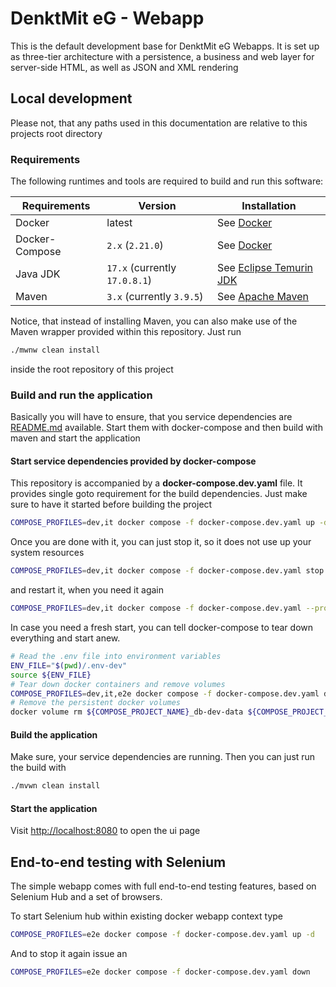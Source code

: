 # DenktMit eG - Webapp
This is the default development base for DenktMit eG Webapps. It is set up
as three-tier architecture with a persistence, a business and web layer 
for server-side HTML, as well as JSON and XML rendering

## Local development
Please not, that any paths used in this documentation are relative to this
projects root directory

### Requirements
The following runtimes and tools are required to build and run this software:

| Requirements   | Version                       | Installation                                                                    |
|----------------|-------------------------------|---------------------------------------------------------------------------------|
| Docker         | latest                        | See [Docker](https://docs.docker.com/engine/install)                            |
| Docker-Compose | `2.x` (`2.21.0`)              | See [Docker](https://docs.docker.com/engine/install)                            |
| Java JDK       | `17.x` (currently `17.0.8.1`) | See [Eclipse Temurin JDK](https://adoptium.net/de/temurin/releases/?version=19) |
| Maven          | `3.x` (currently `3.9.5`)     | See [Apache Maven](https://maven.apache.org/install.html)                       |

Notice, that instead of installing Maven, you can also make use of the 
Maven wrapper provided within this repository. Just run

```bash
./mwnw clean install
```

inside the root repository of this project

### Build and run the application
Basically you will have to ensure, that you service dependencies are [README.md](README.md)
available. Start them with docker-compose and then build with maven
and start the application

#### Start service dependencies provided by docker-compose 
This repository is accompanied by a **docker-compose.dev.yaml** file. It 
provides single goto requirement for the build dependencies. Just make
sure to have it started before building the project

```bash
COMPOSE_PROFILES=dev,it docker compose -f docker-compose.dev.yaml up -d
```

Once you are done with it, you can just stop it, so it does not use up
your system resources

```bash
COMPOSE_PROFILES=dev,it docker compose -f docker-compose.dev.yaml stop
```

and restart it, when you need it again

```bash
COMPOSE_PROFILES=dev,it docker compose -f docker-compose.dev.yaml --profile dev start
```

In case you need a fresh start, you can tell docker-compose to tear down
everything and start anew.

```bash
# Read the .env file into environment variables
ENV_FILE="$(pwd)/.env-dev"
source ${ENV_FILE}
# Tear down docker containers and remove volumes
COMPOSE_PROFILES=dev,it,e2e docker compose -f docker-compose.dev.yaml down
# Remove the persistent docker volumes
docker volume rm ${COMPOSE_PROJECT_NAME}_db-dev-data ${COMPOSE_PROJECT_NAME}_db-it-data
```

#### Build the application
Make sure, your service dependencies are running. Then you can just run
the build with

```bash
./mvwn clean install
```

#### Start the application
Visit [http://localhost:8080](http://localhost:8080) to open the ui page

## End-to-end testing with Selenium
The simple webapp comes with full end-to-end testing features, based on
Selenium Hub and a set of browsers. 

To start Selenium hub within existing docker webapp context type

```bash
COMPOSE_PROFILES=e2e docker compose -f docker-compose.dev.yaml up -d
```

And to stop it again issue an

```bash
COMPOSE_PROFILES=e2e docker compose -f docker-compose.dev.yaml down
```